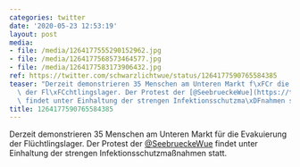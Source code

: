 ```yaml
---
categories: twitter
date: '2020-05-23 12:53:19'
layout: post
media:
- file: /media/1264177555290152962.jpg
- file: /media/1264177568573464577.jpg
- file: /media/1264177583173906432.jpg
ref: https://twitter.com/schwarzlichtwue/status/1264177590765584385
teaser: "Derzeit demonstrieren 35 Menschen am Unteren Markt f\xFCr die Evakuierung\
  \ der Fl\xFCchtlingslager. Der Protest der [@SeebrueckeWue](https://twitter.com/SeebrueckeWue)\
  \ findet unter Einhaltung der strengen Infektionsschutzma\xDFnahmen statt. "
title: 1264177590765584385
---
```

Derzeit demonstrieren 35 Menschen am Unteren Markt für die Evakuierung der Flüchtlingslager. Der Protest der [@SeebrueckeWue](https://twitter.com/SeebrueckeWue) findet unter Einhaltung der strengen Infektionsschutzmaßnahmen statt. 
